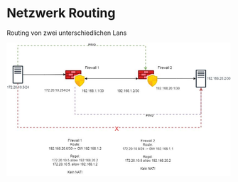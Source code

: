 # Netzwerk Routing

Routing von zwei unterschiedlichen Lans

![Screenshot of a comment on a GitHub issue showing an image, added in the Markdown, of an Octocat smiling and raising a tentacle.](https://github.com/guggenbergerME/linux_codes/blob/main/Firewall/OPNsense/Routing/1578022627641551.jpg)

